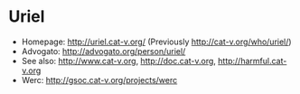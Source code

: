 Uriel
=====
* Homepage: <http://uriel.cat-v.org/> (Previously <http://cat-v.org/who/uriel/>)
* Advogato: <http://advogato.org/person/uriel/>
* See also: <http://www.cat-v.org>, <http://doc.cat-v.org>, <http://harmful.cat-v.org> 
* Werc: <http://gsoc.cat-v.org/projects/werc>

